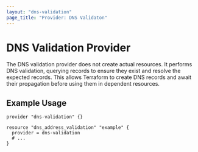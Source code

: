 ```yaml
---
layout: "dns-validation"
page_title: "Provider: DNS Validaton"
---
```


# DNS Validation Provider

The DNS validation provider does not create actual resources. It performs DNS validation, querying records to ensure they exist and resolve the expected records. This allows Terraform to create DNS records and await their propagation before using them in dependent resources.

## Example Usage

```hcl
provider "dns-validation" {}

resource "dns_address_validation" "example" {
  provider = dns-validation
  # ...
}
```
